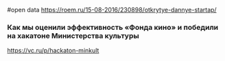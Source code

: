 #open data
https://roem.ru/15-08-2016/230898/otkrytye-dannye-startap/

### Как мы оценили эффективность «Фонда кино» и победили на хакатоне Министерства культуры
https://vc.ru/p/hackaton-minkult

